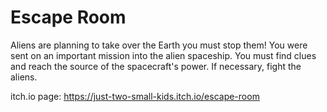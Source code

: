 # Escape Room
Aliens are planning to take over the Earth you must stop them! You were sent on an important mission into the alien spaceship. You must find clues and reach the source of the spacecraft's power. If necessary, fight the aliens.

itch.io page: https://just-two-small-kids.itch.io/escape-room

